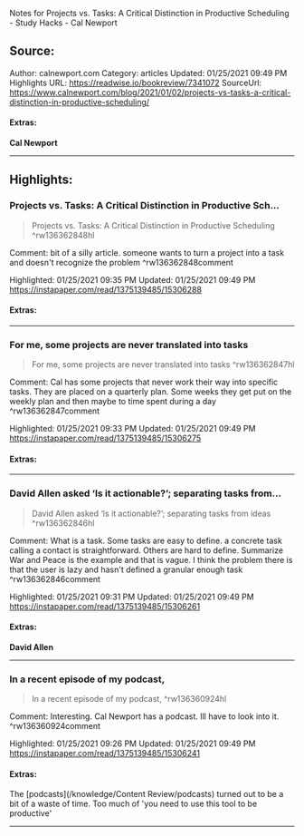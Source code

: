 Notes for Projects vs. Tasks: A Critical Distinction in Productive Scheduling - Study Hacks - Cal Newport

## Source:
Author: calnewport.com
Category: articles
Updated: 01/25/2021 09:49 PM
Highlights URL: https://readwise.io/bookreview/7341072
SourceUrl: https://www.calnewport.com/blog/2021/01/02/projects-vs-tasks-a-critical-distinction-in-productive-scheduling/


#### Extras:
**Cal Newport**



 
-----
 ## Highlights:

### Projects vs. Tasks: A Critical Distinction in Productive Sch...
>Projects vs. Tasks: A Critical Distinction in Productive Scheduling ^rw136362848hl

Comment: bit of a silly article. someone wants to turn a project into a task and doesn't recognize the problem ^rw136362848comment

Highlighted: 01/25/2021 09:35 PM
Updated: 01/25/2021 09:49 PM
https://instapaper.com/read/1375139485/15306288


#### Extras:





------

### For me, some projects are never translated into tasks
>For me, some projects are never translated into tasks ^rw136362847hl

Comment: Cal has some projects that never work their way into specific tasks. They are placed on a quarterly plan. Some weeks they get put on the weekly plan and then maybe to time spent during a day ^rw136362847comment

Highlighted: 01/25/2021 09:33 PM
Updated: 01/25/2021 09:49 PM
https://instapaper.com/read/1375139485/15306275


#### Extras:





------

### David Allen asked ‘Is it actionable?’; separating tasks from...
>David Allen asked ‘Is it actionable?’; separating tasks from ideas ^rw136362846hl

Comment: What is a task. Some tasks are easy to define. a concrete task calling a contact is straightforward. Others are hard to define. Summarize War and Peace is the example and that is vague. I think the problem there is that the user is lazy and hasn't defined a granular enough task ^rw136362846comment

Highlighted: 01/25/2021 09:31 PM
Updated: 01/25/2021 09:49 PM
https://instapaper.com/read/1375139485/15306261


#### Extras:
**David Allen**




------

### In a recent episode of my podcast,
>In a recent episode of my podcast, ^rw136360924hl

Comment: Interesting. Cal Newport has a podcast. Ill have to look into it. ^rw136360924comment

Highlighted: 01/25/2021 09:26 PM
Updated: 01/25/2021 09:49 PM
https://instapaper.com/read/1375139485/15306241


#### Extras:
The [podcasts](/knowledge/Content Review/podcasts) turned out to be a bit of a waste of time. Too much of 'you need to use this tool to be productive'




------

